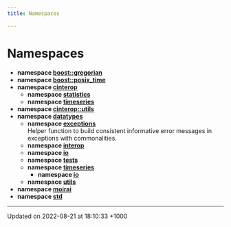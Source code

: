 ```yaml
---
title: Namespaces

---
```


# Namespaces




* **namespace [boost::gregorian](/uchronia-ts-doc/cpp/Namespaces/namespaceboost_1_1gregorian/)** 
* **namespace [boost::posix_time](/uchronia-ts-doc/cpp/Namespaces/namespaceboost_1_1posix__time/)** 
* **namespace [cinterop](/uchronia-ts-doc/cpp/Namespaces/namespacecinterop/)** 
    * **namespace [statistics](/uchronia-ts-doc/cpp/Namespaces/namespacecinterop_1_1statistics/)** 
    * **namespace [timeseries](/uchronia-ts-doc/cpp/Namespaces/namespacecinterop_1_1timeseries/)** 
* **namespace [cinterop::utils](/uchronia-ts-doc/cpp/Namespaces/namespacecinterop_1_1utils/)** 
* **namespace [datatypes](/uchronia-ts-doc/cpp/Namespaces/namespacedatatypes/)** 
    * **namespace [exceptions](/uchronia-ts-doc/cpp/Namespaces/namespacedatatypes_1_1exceptions/)** <br>Helper function to build consistent informative error messages in exceptions with commonalities. 
    * **namespace [interop](/uchronia-ts-doc/cpp/Namespaces/namespacedatatypes_1_1interop/)** 
    * **namespace [io](/uchronia-ts-doc/cpp/Namespaces/namespacedatatypes_1_1io/)** 
    * **namespace [tests](/uchronia-ts-doc/cpp/Namespaces/namespacedatatypes_1_1tests/)** 
    * **namespace [timeseries](/uchronia-ts-doc/cpp/Namespaces/namespacedatatypes_1_1timeseries/)** 
        * **namespace [io](/uchronia-ts-doc/cpp/Namespaces/namespacedatatypes_1_1timeseries_1_1io/)** 
    * **namespace [utils](/uchronia-ts-doc/cpp/Namespaces/namespacedatatypes_1_1utils/)** 
* **namespace [moirai](/uchronia-ts-doc/cpp/Namespaces/namespacemoirai/)** 
* **namespace [std](/uchronia-ts-doc/cpp/Namespaces/namespacestd/)** 



-------------------------------

Updated on 2022-08-21 at 18:10:33 +1000
